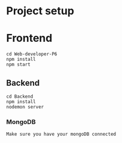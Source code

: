 # Project setup

# Frontend

```
cd Web-developer-P6
npm install
npm start
```

## Backend

```
cd Backend
npm install
nodemon server
```

### MongoDB

```
Make sure you have your mongoDB connected
```
